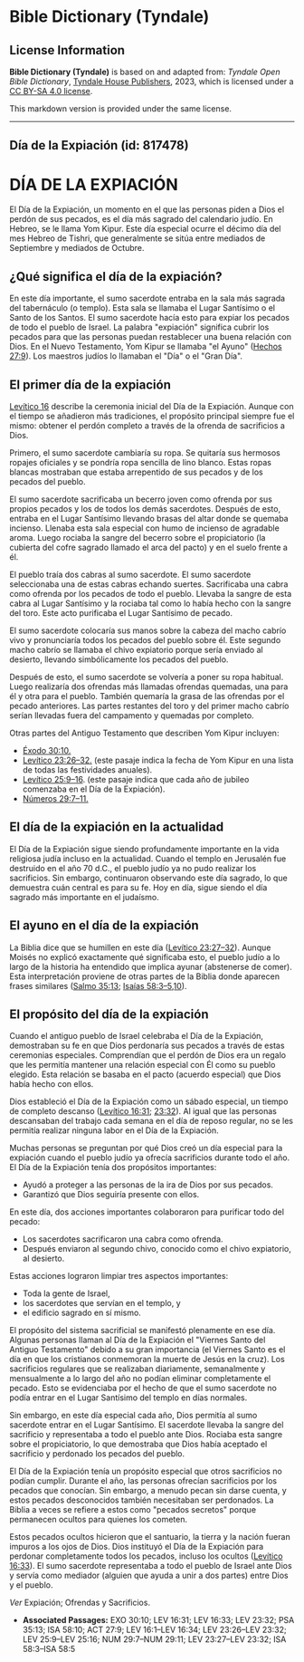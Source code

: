 # Bible Dictionary (Tyndale)

## License Information

**Bible Dictionary (Tyndale)** is based on and adapted from: _Tyndale Open Bible Dictionary_, [Tyndale House Publishers](https://tyndaleopenresources.com/), 2023, which is licensed under a [CC BY-SA 4.0 license](https://creativecommons.org/licenses/by-sa/4.0/legalcode.en).

This markdown version is provided under the same license.



--------------------------------

## Día de la Expiación (id: 817478)

DÍA DE LA EXPIACIÓN
===================

El Día de la Expiación, un momento en el que las personas piden a Dios el perdón de sus pecados, es el día más sagrado del calendario judío. En Hebreo, se le llama Yom Kipur. Este día especial ocurre el décimo día del mes Hebreo de Tishri, que generalmente se sitúa entre mediados de Septiembre y mediados de Octubre.

¿Qué significa el día de la expiación?
--------------------------------------

En este día importante, el sumo sacerdote entraba en la sala más sagrada del tabernáculo (o templo). Esta sala se llamaba el Lugar Santísimo o el Santo de los Santos. El sumo sacerdote hacía esto para expiar los pecados de todo el pueblo de Israel. La palabra "expiación" significa cubrir los pecados para que las personas puedan restablecer una buena relación con Dios. En el Nuevo Testamento, Yom Kipur se llamaba "el Ayuno" ([Hechos 27:9](https://ref.ly/Acts27:9)). Los maestros judíos lo llamaban el "Día" o el "Gran Día".

El primer día de la expiación
-----------------------------

[Levítico 16](https://ref.ly/Lev16:1-Lev16:34) describe la ceremonia inicial del Día de la Expiación. Aunque con el tiempo se añadieron más tradiciones, el propósito principal siempre fue el mismo: obtener el perdón completo a través de la ofrenda de sacrificios a Dios.

Primero, el sumo sacerdote cambiaría su ropa. Se quitaría sus hermosos ropajes oficiales y se pondría ropa sencilla de lino blanco. Estas ropas blancas mostraban que estaba arrepentido de sus pecados y de los pecados del pueblo.

El sumo sacerdote sacrificaba un becerro joven como ofrenda por sus propios pecados y los de todos los demás sacerdotes. Después de esto, entraba en el Lugar Santísimo llevando brasas del altar donde se quemaba incienso. Llenaba esta sala especial con humo de incienso de agradable aroma. Luego rociaba la sangre del becerro sobre el propiciatorio (la cubierta del cofre sagrado llamado el arca del pacto) y en el suelo frente a él.

El pueblo traía dos cabras al sumo sacerdote. El sumo sacerdote seleccionaba una de estas cabras echando suertes. Sacrificaba una cabra como ofrenda por los pecados de todo el pueblo. Llevaba la sangre de esta cabra al Lugar Santísimo y la rociaba tal como lo había hecho con la sangre del toro. Este acto purificaba el Lugar Santísimo de pecado.

El sumo sacerdote colocaría sus manos sobre la cabeza del macho cabrío vivo y pronunciaría todos los pecados del pueblo sobre él. Este segundo macho cabrío se llamaba el chivo expiatorio porque sería enviado al desierto, llevando simbólicamente los pecados del pueblo.

Después de esto, el sumo sacerdote se volvería a poner su ropa habitual. Luego realizaría dos ofrendas más llamadas ofrendas quemadas, una para él y otra para el pueblo. También quemaría la grasa de las ofrendas por el pecado anteriores. Las partes restantes del toro y del primer macho cabrío serían llevadas fuera del campamento y quemadas por completo.

Otras partes del Antiguo Testamento que describen Yom Kipur incluyen:

* [Éxodo 30:10\.](https://ref.ly/Exod30:10)
* [Levítico 23:26–32\.](https://ref.ly/Lev23:26-Lev23:32) (este pasaje indica la fecha de Yom Kipur en una lista de todas las festividades anuales).
* [Levítico 25:9–16](https://ref.ly/Lev25:9-Lev25:16). (este pasaje indica que cada año de jubileo comenzaba en el Día de la Expiación).
* [Números 29:7–11\.](https://ref.ly/Num29:7-Num29:11)

El día de la expiación en la actualidad
---------------------------------------

El Día de la Expiación sigue siendo profundamente importante en la vida religiosa judía incluso en la actualidad. Cuando el templo en Jerusalén fue destruido en el año 70 d.C., el pueblo judío ya no pudo realizar los sacrificios. Sin embargo, continuaron observando este día sagrado, lo que demuestra cuán central es para su fe. Hoy en día, sigue siendo el día sagrado más importante en el judaísmo.

El ayuno en el día de la expiación
----------------------------------

La Biblia dice que se humillen en este día ([Levítico 23:27–32](https://ref.ly/Lev23:27-Lev23:32)). Aunque Moisés no explicó exactamente qué significaba esto, el pueblo judío a lo largo de la historia ha entendido que implica ayunar (abstenerse de comer). Esta interpretación proviene de otras partes de la Biblia donde aparecen frases similares ([Salmo 35:13](https://ref.ly/Ps35:13); [Isaías 58:3](https://ref.ly/Isa58:3-Isa58:5,Isa58:10)[–](https://ref.ly/Isa58:3-Isa58:5)[5,10](https://ref.ly/Isa58:3-Isa58:5,Isa58:10)).

El propósito del día de la expiación
------------------------------------

Cuando el antiguo pueblo de Israel celebraba el Día de la Expiación, demostraban su fe en que Dios perdonaría sus pecados a través de estas ceremonias especiales. Comprendían que el perdón de Dios era un regalo que les permitía mantener una relación especial con Él como su pueblo elegido. Esta relación se basaba en el pacto (acuerdo especial) que Dios había hecho con ellos.

Dios estableció el Día de la Expiación como un sábado especial, un tiempo de completo descanso ([Levítico 16:31](https://ref.ly/Lev16:31); [23:32](https://ref.ly/Lev23:32)). Al igual que las personas descansaban del trabajo cada semana en el día de reposo regular, no se les permitía realizar ninguna labor en el Día de la Expiación.

Muchas personas se preguntan por qué Dios creó un día especial para la expiación cuando el pueblo judío ya ofrecía sacrificios durante todo el año. El Día de la Expiación tenía dos propósitos importantes:

* Ayudó a proteger a las personas de la ira de Dios por sus pecados.
* Garantizó que Dios seguiría presente con ellos.

En este día, dos acciones importantes colaboraron para purificar todo del pecado:

* Los sacerdotes sacrificaron una cabra como ofrenda.
* Después enviaron al segundo chivo, conocido como el chivo expiatorio, al desierto.

Estas acciones lograron limpiar tres aspectos importantes:

* Toda la gente de Israel,
* los sacerdotes que servían en el templo, y
* el edificio sagrado en sí mismo.

El propósito del sistema sacrificial se manifestó plenamente en ese día. Algunas personas llaman al Día de la Expiación el "Viernes Santo del Antiguo Testamento" debido a su gran importancia (el Viernes Santo es el día en que los cristianos conmemoran la muerte de Jesús en la cruz). Los sacrificios regulares que se realizaban diariamente, semanalmente y mensualmente a lo largo del año no podían eliminar completamente el pecado. Esto se evidenciaba por el hecho de que el sumo sacerdote no podía entrar en el Lugar Santísimo del templo en días normales.

Sin embargo, en este día especial cada año, Dios permitía al sumo sacerdote entrar en el Lugar Santísimo. El sacerdote llevaba la sangre del sacrificio y representaba a todo el pueblo ante Dios. Rociaba esta sangre sobre el propiciatorio, lo que demostraba que Dios había aceptado el sacrificio y perdonado los pecados del pueblo.

El Día de la Expiación tenía un propósito especial que otros sacrificios no podían cumplir. Durante el año, las personas ofrecían sacrificios por los pecados que conocían. Sin embargo, a menudo pecan sin darse cuenta, y estos pecados desconocidos también necesitaban ser perdonados. La Biblia a veces se refiere a estos como "pecados secretos" porque permanecen ocultos para quienes los cometen.

Estos pecados ocultos hicieron que el santuario, la tierra y la nación fueran impuros a los ojos de Dios. Dios instituyó el Día de la Expiación para perdonar completamente todos los pecados, incluso los ocultos ([Levítico 16:33](https://ref.ly/Lev16:33)). El sumo sacerdote representaba a todo el pueblo de Israel ante Dios y servía como mediador (alguien que ayuda a unir a dos partes) entre Dios y el pueblo.

*Ver* Expiación; Ofrendas y Sacrificios.

* **Associated Passages:** EXO 30:10; LEV 16:31; LEV 16:33; LEV 23:32; PSA 35:13; ISA 58:10; ACT 27:9; LEV 16:1–LEV 16:34; LEV 23:26–LEV 23:32; LEV 25:9–LEV 25:16; NUM 29:7–NUM 29:11; LEV 23:27–LEV 23:32; ISA 58:3–ISA 58:5

